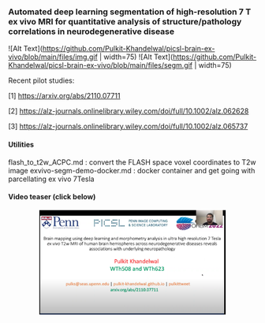 ### Automated deep learning segmentation of high-resolution 7 T ex vivo MRI for quantitative analysis of structure/pathology correlations in neurodegenerative disease

![Alt Text](https://github.com/Pulkit-Khandelwal/picsl-brain-ex-vivo/blob/main/files/img.gif | width=75)
![Alt Text](https://github.com/Pulkit-Khandelwal/picsl-brain-ex-vivo/blob/main/files/segm.gif | width=75)

Recent pilot studies:

[1] https://arxiv.org/abs/2110.07711

[2] https://alz-journals.onlinelibrary.wiley.com/doi/full/10.1002/alz.062628

[3] https://alz-journals.onlinelibrary.wiley.com/doi/full/10.1002/alz.065737


#### Utilities
flash_to_t2w_ACPC.md : convert the FLASH space voxel coordinates to T2w image
exvivo-segm-demo-docker.md : docker container and get going with parcellating ex vivo 7Tesla


#### Video teaser (click below)
<div align="center">
      <a href="https://www.youtube.com/embed/e1XtdM61gkY">
         <img src="https://github.com/Pulkit-Khandelwal/picsl-brain-ex-vivo/blob/main/thumbnail.png" style="width:75%;">
      </a>
</div>

